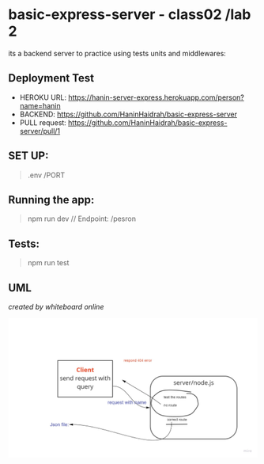 # basic-express-server - class02 /lab 2
its a backend server to practice using tests units and middlewares:

## Deployment Test
  * HEROKU URL: https://hanin-server-express.herokuapp.com/person?name=hanin 
  * BACKEND: https://github.com/HaninHaidrah/basic-express-server 
  * PULL request: https://github.com/HaninHaidrah/basic-express-server/pull/1 


## SET UP:
> .env /PORT

## Running the app: 
> npm run dev // Endpoint: /pesron

## Tests:
> npm run test

## UML
*created by whiteboard online*

![uml](UML.jpg)
